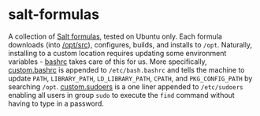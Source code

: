 salt-formulas
=============

A collection of [Salt formulas](https://docs.saltstack.com/en/latest/topics/development/conventions/formulas.html), tested on Ubuntu only. Each formula downloads (into [/opt/src](https://github.com/joncody/salt-formulas/blob/master/optsrc/init.sls)), configures, builds, and installs to `/opt`. Naturally, installing to a custom location requires updating some environment variables - [bashrc](https://github.com/joncody/salt-formulas/blob/master/bashrc/init.sls) takes care of this for us.
More specifically, [custom.bashrc](https://github.com/joncody/salt-formulas/blob/master/bashrc/files/custom.bashrc) is appended to `/etc/bash.bashrc` and tells the machine to update `PATH`, `LIBRARY_PATH`, `LD_LIBRARY_PATH`, `CPATH`, and `PKG_CONFIG_PATH` by searching `/opt`.
[custom.sudoers](https://github.com/joncody/salt-formulas/blob/master/bashrc/files/custom.sudoers) is a one liner appended to `/etc/sudoers` enabling all users in group `sudo` to execute the `find` command without having to type in a password.
